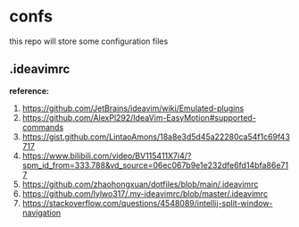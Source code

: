 # confs

this repo will store some configuration files

## .ideavimrc

**reference:**
1. https://github.com/JetBrains/ideavim/wiki/Emulated-plugins
2. https://github.com/AlexPl292/IdeaVim-EasyMotion#supported-commands
3. https://gist.github.com/LintaoAmons/18a8e3d5d45a22280ca54f1c69f43717
4. https://www.bilibili.com/video/BV115411X7i4/?spm_id_from=333.788&vd_source=06ec067b9e1e232dfe6fd14bfa86e717
5. https://github.com/zhaohongxuan/dotfiles/blob/main/.ideavimrc
6. https://github.com/lylwo317/.my-ideavimrc/blob/master/.ideavimrc
7. https://stackoverflow.com/questions/4548089/intellij-split-window-navigation
